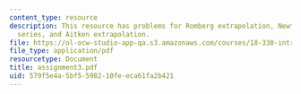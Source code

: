```yaml
---
content_type: resource
description: This resource has problems for Romberg extrapolation, Newton-Cotes, Taylor
  series, and Aitken extrapolation.
file: https://ol-ocw-studio-app-qa.s3.amazonaws.com/courses/18-330-introduction-to-numerical-analysis-spring-2004/579f5e4a5bf5598210feeca61fa2b421_assignment3.pdf
file_type: application/pdf
resourcetype: Document
title: assignment3.pdf
uid: 579f5e4a-5bf5-5982-10fe-eca61fa2b421
---
```

